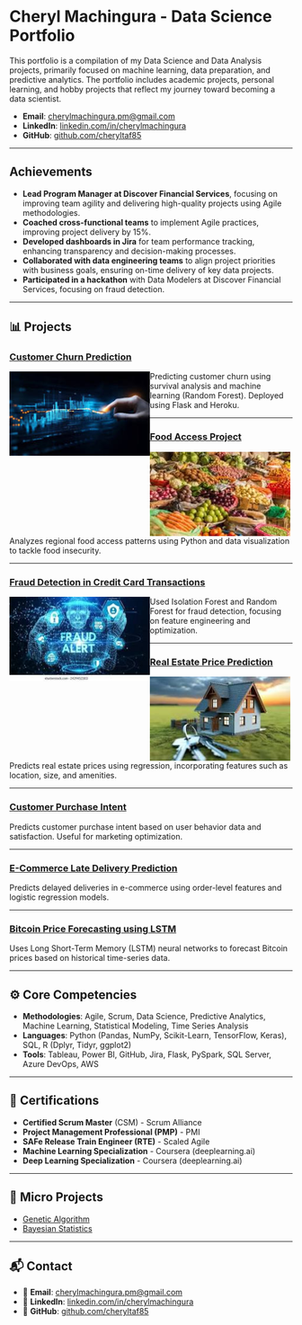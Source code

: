 # Cheryl Machingura - Data Science Portfolio

This portfolio is a compilation of my Data Science and Data Analysis projects, primarily focused on machine learning, data preparation, and predictive analytics. The portfolio includes academic projects, personal learning, and hobby projects that reflect my journey toward becoming a data scientist.

- **Email**: [cherylmachingura.pm@gmail.com](mailto:cherylmachingura.pm@gmail.com)
- **LinkedIn**: [linkedin.com/in/cherylmachingura](https://www.linkedin.com/in/cherylmachingura/)
- **GitHub**: [github.com/cheryltaf85](https://github.com/cheryltaf85)

---

## Achievements

- **Lead Program Manager at Discover Financial Services**, focusing on improving team agility and delivering high-quality projects using Agile methodologies.
- **Coached cross-functional teams** to implement Agile practices, improving project delivery by 15%.
- **Developed dashboards in Jira** for team performance tracking, enhancing transparency and decision-making processes.
- **Collaborated with data engineering teams** to align project priorities with business goals, ensuring on-time delivery of key data projects.
- **Participated in a hackathon** with Data Modelers at Discover Financial Services, focusing on fraud detection.

---

## 📊 Projects

### [Customer Churn Prediction](https://github.com/CherylMachingura/cheryltaf85.github.io/tree/main/projects/credit-churn)
<img src="https://github.com/CherylMachingura/cheryltaf85.github.io/blob/main/projects/credit-churn/customerchurn.png" width="250" height="150" align="left" />  
Predicting customer churn using survival analysis and machine learning (Random Forest). Deployed using Flask and Heroku.

---

### [Food Access Project](https://https://github.com/CherylMachingura/cheryltaf85.github.io/tree/main/projects/food-access)
<img src="https://github.com/CherylMachingura/cheryltaf85.github.io/blob/main/projects/food-access/foodaccess.png" width="250" height="150" align="left" />  
Analyzes regional food access patterns using Python and data visualization to tackle food insecurity.

---

### [Fraud Detection in Credit Card Transactions](https://github.com/CherylMachingura/cheryltaf85.github.io/tree/main/projects/fraud-detection)
<img src="https://github.com/CherylMachingura/cheryltaf85.github.io/blob/main/projects/fraud-detection/frauddetection.png" width="250" height="150" align="left" />  
Used Isolation Forest and Random Forest for fraud detection, focusing on feature engineering and optimization.

---

### [Real Estate Price Prediction](https://github.com/CherylMachingura/cheryltaf85.github.io/tree/main/projects/real-estate-analysis)
<img src="https://github.com/CherylMachingura/cheryltaf85.github.io/blob/main/projects/real-estate-analysis/realestate.png" width="250" height="150" align="left" />  
Predicts real estate prices using regression, incorporating features such as location, size, and amenities.

---

### [Customer Purchase Intent](https://github.com/CherylMachingura/cheryltaf85.github.io/tree/main/projects/customer-purchase-intent)
Predicts customer purchase intent based on user behavior data and satisfaction. Useful for marketing optimization.

---

### [E-Commerce Late Delivery Prediction](https://github.com/CherylMachingura/cheryltaf85.github.io/tree/main/projects/E-Commerce-Late-Delivery-Prediction)
Predicts delayed deliveries in e-commerce using order-level features and logistic regression models.

---

### [Bitcoin Price Forecasting using LSTM](https://github.com/CherylMachingura/cheryltaf85.github.io/tree/main/projects/Bitcoin%20Price%20Forecasting%20using%20LSTM)
Uses Long Short-Term Memory (LSTM) neural networks to forecast Bitcoin prices based on historical time-series data.

---

## ⚙️ Core Competencies

- **Methodologies**: Agile, Scrum, Data Science, Predictive Analytics, Machine Learning, Statistical Modeling, Time Series Analysis
- **Languages**: Python (Pandas, NumPy, Scikit-Learn, TensorFlow, Keras), SQL, R (Dplyr, Tidyr, ggplot2)
- **Tools**: Tableau, Power BI, GitHub, Jira, Flask, PySpark, SQL Server, Azure DevOps, AWS

---

## 📜 Certifications

- **Certified Scrum Master** (CSM) - Scrum Alliance  
- **Project Management Professional (PMP)** - PMI  
- **SAFe Release Train Engineer (RTE)** - Scaled Agile  
- **Machine Learning Specialization** - Coursera (deeplearning.ai)  
- **Deep Learning Specialization** - Coursera (deeplearning.ai)  

---

## 🔬 Micro Projects

- [Genetic Algorithm](https://github.com/cheryltaf85/Statistical-Methods/blob/master/genetic-algorithm.ipynb)  
- [Bayesian Statistics](https://github.com/cheryltaf85/Statistical-Methods/blob/master/Bayesian%20Statistics.ipynb)

---

## 📬 Contact

- 📧 **Email**: [cherylmachingura.pm@gmail.com](mailto:cherylmachingura.pm@gmail.com)  
- 💬 **LinkedIn**: [linkedin.com/in/cherylmachingura](https://www.linkedin.com/in/cherylmachingura/)  
- 🔗 **GitHub**: [github.com/cheryltaf85](https://github.com/cheryltaf85)
